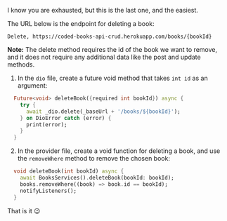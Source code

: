 I know you are exhausted, but this is the last one, and the easiest.

The URL below is the endpoint for deleting a book:

```
Delete, https://coded-books-api-crud.herokuapp.com/books/{bookId}
```

**Note:** The delete method requires the id of the book we want to remove, and it does not require any additional data like the post and update methods.

1. In the `dio` file, create a future void method that takes `int id` as an argument:

```dart
  Future<void> deleteBook({required int bookId}) async {
    try {
      await _dio.delete(_baseUrl + '/books/${bookId}');
    } on DioError catch (error) {
      print(error);
    }
  }
```

2. In the provider file, create a void function for deleting a book, and use the `removeWhere` method to remove the chosen book:

```dart
  void deleteBook(int bookId) async {
    await BooksServices().deleteBook(bookId: bookId);
    books.removeWhere((book) => book.id == bookId);
    notifyListeners();
  }
```

That is it 😉
